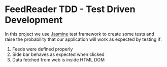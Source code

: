 # FeedReader TDD - Test Driven Development

In this project we use [Jasmine](http://jasmine.github.io/) test framework to create some tests and raise the probability that our application will work as expected by testing if:

1. Feeds were defined properly
2. Side bar behaves as expected when clicked
3. Data fetched from web is inside HTML DOM 
